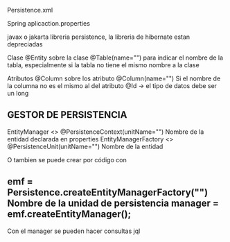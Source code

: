 Persistence.xml 

Spring aplicaction.properties

javax o jakarta libreria persistence, la libreria de hibernate estan depreciadas

Clase
@Entity sobre la clase
@Table(name="<name>") para indicar el nombre de la tabla, especialmente si la tabla no tiene el mismo nombre a la clase

Atributos
@Column sobre los atributo 
@Column(name="<name>") Si el nombre de la columna no es el mismo al del atributo
@Id -> el tipo de datos debe ser un long



GESTOR DE PERSISTENCIA
---
EntityManager <<interface>>
@PersistenceContext(unitName="<name>") Nombre de la entidad declarada en properties
EntityManagerFactory <<interface>>
@PersistenceUnit(unitName="<name>") Nombre de la entidad

O tambien se puede crear por código con

emf = Persistence.createEntityManagerFactory("<name>") Nombre de la unidad de persistencia
manager = emf.createEntityManager();
---

Con el manager se pueden hacer consultas jql